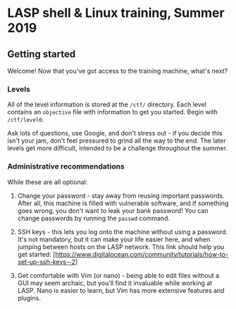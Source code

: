 # LASP shell & Linux training, Summer 2019
## Getting started
Welcome! Now that you've got access to the training machine, what's next?


### Levels
All of the level information is stored at the `/ctf/` directory. Each level
contains an `objective` file with information to get you started. Begin with
`/ctf/level0`.

Ask lots of questions, use Google, and don't stress out - if you decide this
isn't your jam, don't feel pressured to grind all the way to the end. The later
levels get more difficult, intended to be a challenge throughout the summer.


### Administrative recommendations
While these are all optional:

1.  Change your password - stay away from reusing important passwords.
    After all, this machine is filled with vulnerable software, and if
    something goes wrong, you don't want to leak your bank password!
    You can change passwords by running the `passwd` command.

2.  SSH keys - this lets you log onto the machine without using a password.
    It's not mandatory, but it can make your life easier here, and when jumping
    between hosts on the LASP network. This link should help you get started:
    [https://www.digitalocean.com/community/tutorials/how-to-set-up-ssh-keys--2]

3.  Get comfortable with Vim (or nano) - being able to edit files without a GUI
    may seem archaic, but you'll find it invaluable while working at LASP. Nano
    is easier to learn, but Vim has more extensive features and plugins.

